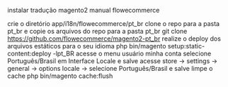 instalar tradução magento2 manual flowecommerce

crie o diretório app/i18n/flowecommerce/pt_br
clone o repo para a pasta  pt_br e copie os arquivos do repo para a pasta pt_br git clone https://github.com/flowecommerce/magento2-pt_br
realize o deploy dos arquivos estáticos para o seu idioma php bin/magento setup:static-content:deploy -lpt_BR
acesse o menu usuário minha conta selecione Português/Brasil em Interface Locale e salve
acesse store -> settings -> general -> options locale -> selecione Português/Brasil e salve
limpe o cache php bin/magento cache:flush 


